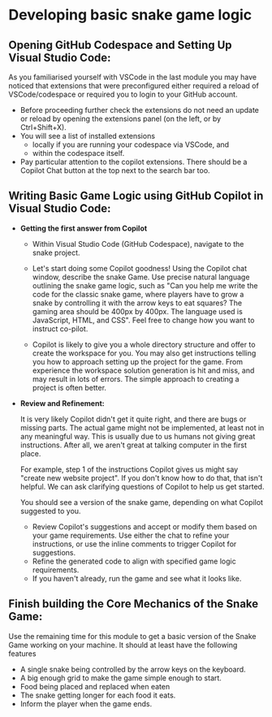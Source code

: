 # Developing basic snake game logic

## Opening GitHub Codespace and Setting Up Visual Studio Code:

As you familiarised yourself with VSCode in the last module you may have noticed that extensions that were preconfigured either required a reload of VSCode/codespace or required you to login to your GitHub account. 

  - Before proceeding further check the extensions do not need an update or reload by opening the extensions panel (on the left, or by Ctrl+Shift+X).
  - You will see a list of installed extensions
    - locally if you are running your codespace via VSCode, and
    - within the codespace itself.
  - Pay particular attention to the copilot extensions. There should be a Copilot Chat button at the top next to the search bar too.

## Writing Basic Game Logic using GitHub Copilot in Visual Studio Code:

- **Getting the first answer from Copilot**
  
  - Within Visual Studio Code (GitHub Codespace), navigate to the snake project.
  
  - Let's start doing some Copilot goodness! Using the Copilot chat window, describe the snake Game. Use precise natural language outlining the snake game logic, such as "Can you help me write the code for the classic snake game, where players have to grow a snake by controlling it with the arrow keys to eat squares? The gaming area should be 400px by 400px. The language used is JavaScript, HTML, and CSS". 
    Feel free to change how you want to instruct co-pilot. 
    
  - Copilot is likely to give you a whole directory structure and offer to create the workspace for you. You may also get instructions telling you how to approach setting up the project for the game. From experience the workspace solution generation is hit and miss, and may result in lots of errors. The simple approach to creating a project is often better.
  
- **Review and Refinement:**

  It is very likely Copilot didn't get it quite right, and there are bugs or missing parts. The actual game might not be implemented, at least not in any meaningful way. This is usually due to us humans not giving great instructions. After all, we aren't great at talking computer in the first place. 

  For example, step 1 of the instructions Copilot gives us might say "create new website project". If you don't know how to do that, that isn't helpful. We can ask clarifying questions of Copilot to help us get started.
  
  You should see a version of the snake game, depending on what Copilot suggested to you. 
  
  - Review Copilot's suggestions and accept or modify them based on your game requirements. Use either the chat to refine your instructions, or use the inline comments to trigger Copilot for suggestions. 
  - Refine the generated code to align with specified game logic requirements.
  - If you haven't already, run the game and see what it looks like. 
  

## Finish building the Core Mechanics of the Snake Game:

Use the remaining time for this module to get a basic version of the Snake Game working on your machine. It should at least have the following features

- A single snake being controlled by the arrow keys on the keyboard. 
- A big enough grid to make the game simple enough to start.
- Food being placed and replaced when eaten
- The snake getting longer for each food it eats.
- Inform the player when the game ends.